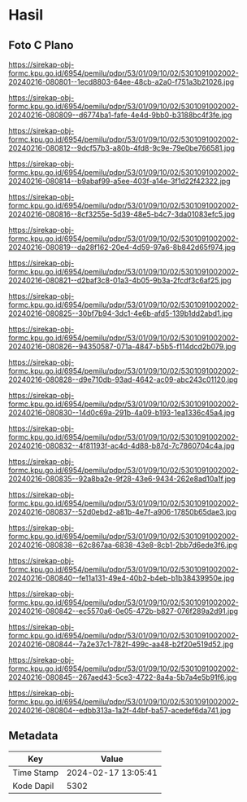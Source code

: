 # Hasil

## Foto C Plano

https://sirekap-obj-formc.kpu.go.id/6954/pemilu/pdpr/53/01/09/10/02/5301091002002-20240216-080801--1ecd8803-64ee-48cb-a2a0-f751a3b21026.jpg

https://sirekap-obj-formc.kpu.go.id/6954/pemilu/pdpr/53/01/09/10/02/5301091002002-20240216-080809--d6774ba1-fafe-4e4d-9bb0-b3188bc4f3fe.jpg

https://sirekap-obj-formc.kpu.go.id/6954/pemilu/pdpr/53/01/09/10/02/5301091002002-20240216-080812--9dcf57b3-a80b-4fd8-9c9e-79e0be766581.jpg

https://sirekap-obj-formc.kpu.go.id/6954/pemilu/pdpr/53/01/09/10/02/5301091002002-20240216-080814--b9abaf99-a5ee-403f-a14e-3f1d22f42322.jpg

https://sirekap-obj-formc.kpu.go.id/6954/pemilu/pdpr/53/01/09/10/02/5301091002002-20240216-080816--8cf3255e-5d39-48e5-b4c7-3da01083efc5.jpg

https://sirekap-obj-formc.kpu.go.id/6954/pemilu/pdpr/53/01/09/10/02/5301091002002-20240216-080819--da28f162-20e4-4d59-97a6-8b842d65f974.jpg

https://sirekap-obj-formc.kpu.go.id/6954/pemilu/pdpr/53/01/09/10/02/5301091002002-20240216-080821--d2baf3c8-01a3-4b05-9b3a-2fcdf3c6af25.jpg

https://sirekap-obj-formc.kpu.go.id/6954/pemilu/pdpr/53/01/09/10/02/5301091002002-20240216-080825--30bf7b94-3dc1-4e6b-afd5-139b1dd2abd1.jpg

https://sirekap-obj-formc.kpu.go.id/6954/pemilu/pdpr/53/01/09/10/02/5301091002002-20240216-080826--94350587-071a-4847-b5b5-f114dcd2b079.jpg

https://sirekap-obj-formc.kpu.go.id/6954/pemilu/pdpr/53/01/09/10/02/5301091002002-20240216-080828--d9e710db-93ad-4642-ac09-abc243c01120.jpg

https://sirekap-obj-formc.kpu.go.id/6954/pemilu/pdpr/53/01/09/10/02/5301091002002-20240216-080830--14d0c69a-291b-4a09-b193-1ea1336c45a4.jpg

https://sirekap-obj-formc.kpu.go.id/6954/pemilu/pdpr/53/01/09/10/02/5301091002002-20240216-080832--4f81193f-ac4d-4d88-b87d-7c7860704c4a.jpg

https://sirekap-obj-formc.kpu.go.id/6954/pemilu/pdpr/53/01/09/10/02/5301091002002-20240216-080835--92a8ba2e-9f28-43e6-9434-262e8ad10a1f.jpg

https://sirekap-obj-formc.kpu.go.id/6954/pemilu/pdpr/53/01/09/10/02/5301091002002-20240216-080837--52d0ebd2-a81b-4e7f-a906-17850b65dae3.jpg

https://sirekap-obj-formc.kpu.go.id/6954/pemilu/pdpr/53/01/09/10/02/5301091002002-20240216-080838--62c867aa-6838-43e8-8cb1-2bb7d6ede3f6.jpg

https://sirekap-obj-formc.kpu.go.id/6954/pemilu/pdpr/53/01/09/10/02/5301091002002-20240216-080840--fe11a131-49e4-40b2-b4eb-b1b38439950e.jpg

https://sirekap-obj-formc.kpu.go.id/6954/pemilu/pdpr/53/01/09/10/02/5301091002002-20240216-080842--ec5570a6-0e05-472b-b827-076f289a2d91.jpg

https://sirekap-obj-formc.kpu.go.id/6954/pemilu/pdpr/53/01/09/10/02/5301091002002-20240216-080844--7a2e37c1-782f-499c-aa48-b2f20e519d52.jpg

https://sirekap-obj-formc.kpu.go.id/6954/pemilu/pdpr/53/01/09/10/02/5301091002002-20240216-080845--267aed43-5ce3-4722-8a4a-5b7a4e5b91f6.jpg

https://sirekap-obj-formc.kpu.go.id/6954/pemilu/pdpr/53/01/09/10/02/5301091002002-20240216-080804--edbb313a-1a2f-44bf-ba57-acedef6da741.jpg


## Metadata

| Key        | Value               |
| ---------- | ------------------- |
| Time Stamp | 2024-02-17 13:05:41 |
| Kode Dapil | 5302                |



